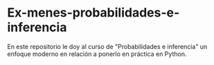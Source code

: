 # Ex-menes-probabilidades-e-inferencia
En este repositorio le doy al curso de "Probabilidades e inferencia" un enfoque moderno en relación a ponerlo en práctica en Python.
